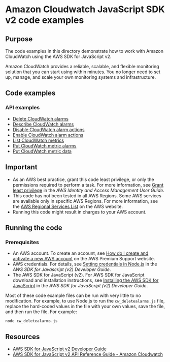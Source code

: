 # Amazon Cloudwatch JavaScript SDK v2 code examples

## Purpose
The code examples in this directory demonstrate how to work with Amazon CloudWatch
using the AWS SDK for JavaScript v2.

Amazon CloudWatch provides a reliable, scalable, and flexible monitoring solution that you can start using within minutes.
You no longer need to set up, manage, and scale your own monitoring systems and infrastructure.

## Code examples
### API examples
- [Delete CloudWatch alarms](./cw_deletealarms.js)
- [Describe CloudWatch alarms](./cw_describealarms.js)
- [Disable CloudWatch alarm actions](./cw_disablealarmactions.js)
- [Enable CloudWatch alarm actions](./cw_enablealarmactions.js)
- [List CloudWatch metrics](./cw_listmetrics.js)
- [Put CloudWatch metric alarms](./cw_putmetricalarm.js)
- [Put CloudWatch metric data](./cw_putmetricdata.js)

## Important

- As an AWS best practice, grant this code least privilege, or only the
  permissions required to perform a task. For more information, see
  [Grant least privilege](https://docs.aws.amazon.com/IAM/latest/UserGuide/best-practices.html#grant-least-privilege)
  in the *AWS Identity and Access Management User Guide*.
- This code has not been tested in all AWS Regions. Some AWS services are
  available only in specific AWS Regions. For more information, see the
  [AWS Regional Services List](https://aws.amazon.com/about-aws/global-infrastructure/regional-product-services/)
  on the AWS website.
- Running this code might result in charges to your AWS account.

## Running the code

### Prerequisites
- An AWS account. To create an account, see [How do I create and activate a new AWS account](https://aws.amazon.com/premiumsupport/knowledge-center/create-and-activate-aws-account/) on the AWS Premium Support website.
- AWS credentials. For details, see  [Setting credentials in Node.js](https://docs.aws.amazon.com/sdk-for-javascript/v2/developer-guide/setting-credentials-node.html) in the
  *AWS SDK for Javascript (v2) Developer Guide*.
- The AWS SDK for JavaScript (v2). For AWS SDK for JavaScript download and installation instructions, see
  [Installing the AWS SDK for JavaScript](https://docs.aws.amazon.com/sdk-for-javascript/v2/developer-guide/installing-jssdk.html) in the
  *AWS SDK for JavaScript (v2) Developer Guide*.

Most of these code example files can be run with very little to no modification. For example, to use Node.js
to run the `cw_deletealarms.js` file, replace the hard-coded values in the file with your own values, save the file, and then run the file. For example:

```
node cw_deletealarms.js
```


## Resources

- [AWS SDK for JavaScript v2 Developer Guide](https://docs.aws.amazon.com/sdk-for-javascript/v2/developer-guide/cloudwatch-examples.html)
- [AWS SDK for JavaScript v2 API Reference Guide -  Amazon Cloudwatch](https://docs.aws.amazon.com/AWSJavaScriptSDK/latest/AWS/CloudWatch.html)
